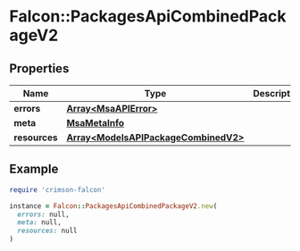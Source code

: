 # Falcon::PackagesApiCombinedPackageV2

## Properties

| Name | Type | Description | Notes |
| ---- | ---- | ----------- | ----- |
| **errors** | [**Array&lt;MsaAPIError&gt;**](MsaAPIError.md) |  | [optional] |
| **meta** | [**MsaMetaInfo**](MsaMetaInfo.md) |  |  |
| **resources** | [**Array&lt;ModelsAPIPackageCombinedV2&gt;**](ModelsAPIPackageCombinedV2.md) |  |  |

## Example

```ruby
require 'crimson-falcon'

instance = Falcon::PackagesApiCombinedPackageV2.new(
  errors: null,
  meta: null,
  resources: null
)
```

